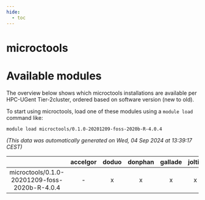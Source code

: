 ```yaml
---
hide:
  - toc
---
```


microctools
===========

# Available modules


The overview below shows which microctools installations are available per HPC-UGent Tier-2cluster, ordered based on software version (new to old).

To start using microctools, load one of these modules using a `module load` command like:

```shell
module load microctools/0.1.0-20201209-foss-2020b-R-4.0.4
```

*(This data was automatically generated on Wed, 04 Sep 2024 at 13:39:17 CEST)*  

| |accelgor|doduo|donphan|gallade|joltik|shinx|skitty|
| :---: | :---: | :---: | :---: | :---: | :---: | :---: | :---: |
|microctools/0.1.0-20201209-foss-2020b-R-4.0.4|-|x|x|x|x|-|x|
